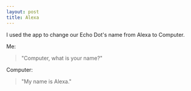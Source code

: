 ```yaml
---
layout: post
title: Alexa
---
```


I used the app to change our Echo Dot's name from Alexa to Computer.

Me:

> "Computer, what is your name?"

Computer:

> "My name is Alexa."
